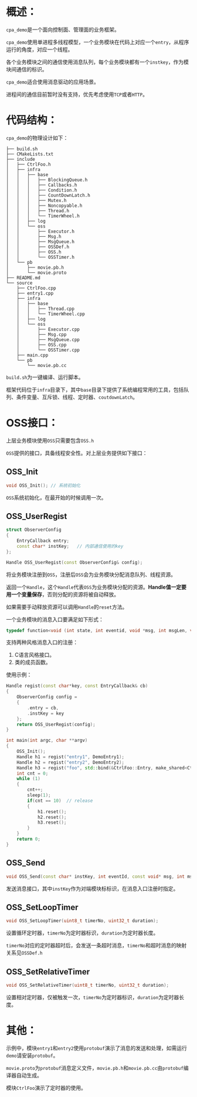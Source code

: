 # 概述：

`cpa_demo`是一个面向控制面、管理面的业务框架。

`cpa_demo`使用单进程多线程模型，一个业务模块在代码上对应一个`entry`，从程序运行的角度，对应一个线程。

各个业务模块之间的通信使用消息队列，每个业务模块都有一个`instkey`，作为模块间通信的标识。

`cpa_demo`适合使用消息驱动的应用场景。

进程间的通信目前暂时没有支持，优先考虑使用`TCP`或者`HTTP`。



# 代码结构：

`cpa_demo`的物理设计如下：

```shell
├── build.sh
├── CMakeLists.txt
├── include
│   ├── CtrlFoo.h
│   ├── infra
│   │   ├── base
│   │   │   ├── BlockingQueue.h
│   │   │   ├── Callbacks.h
│   │   │   ├── Condition.h
│   │   │   ├── CountDownLatch.h
│   │   │   ├── Mutex.h
│   │   │   ├── Noncopyable.h
│   │   │   ├── Thread.h
│   │   │   └── TimerWheel.h
│   │   ├── log
│   │   └── oss
│   │       ├── Executor.h
│   │       ├── Msg.h
│   │       ├── MsgQueue.h
│   │       ├── OSSDef.h
│   │       ├── OSS.h
│   │       └── OSSTimer.h
│   └── pb
│       ├── movie.pb.h
│       └── movie.proto
├── README.md
└── source
    ├── CtrlFoo.cpp
    ├── entry1.cpp
    ├── infra
    │   ├── base
    │   │   ├── Thread.cpp
    │   │   └── TimerWheel.cpp
    │   ├── log
    │   └── oss
    │       ├── Executor.cpp
    │       ├── Msg.cpp
    │       ├── MsgQueue.cpp
    │       ├── OSS.cpp
    │       └── OSSTimer.cpp
    ├── main.cpp
    └── pb
        └── movie.pb.cc

```

 `build.sh`为一键编译、运行脚本。

框架代码位于`infra`目录下，其中`base`目录下提供了系统编程常用的工具，包括队列、条件变量、互斥锁、线程、定时器、`coutdownLatch`。



# OSS接口：

上层业务模块使用`OSS`只需要包含`OSS.h` 

`OSS`提供的接口，具备线程安全性。对上层业务提供如下接口：



## OSS_Init

```cpp
void OSS_Init(); // 系统初始化
```

`OSS`系统初始化，在最开始的时候调用一次。



## OSS_UserRegist

```cpp
struct ObserverConfig
{
    EntryCallback entry;
    const char* instKey;   // 内部通信使用的key
};

Handle OSS_UserRegist(const ObserverConfig& config);
```

将业务模块注册到`OSS`，注册后`OSS`会为业务模块分配消息队列、线程资源。

返回一个`Handle`，这个`Handle`代表`OSS`为业务模块分配的资源。**Handle值一定要用一个变量保存**，否则分配的资源将被自动释放。

如果需要手动释放资源可以调用`Handle`的`reset`方法。



一个业务模块的消息入口要满足如下形式：

```cpp
typedef function<void (int state, int eventid, void *msg, int msgLen, void* data)> EntryCallback;
```

支持两种风格消息入口的注册：

1. C语言风格接口。
2. 类的成员函数。



使用示例：

```cpp
Handle regist(const char*key, const EntryCallback& cb)
{
    ObserverConfig config =
    {
        .entry = cb,
        .instKey = key
    };
    return OSS_UserRegist(config);
}

int main(int argc, char **argv)
{
    OSS_Init();
    Handle h1 = regist("entry1", DemoEntry1);
    Handle h2 = regist("entry2", DemoEntry2);
    Handle h3 = regist("foo", std::bind(&CtrlFoo::Entry, make_shared<CtrlFoo>(), _1, _2, _3, _4, _5));
    int cnt = 0;
    while (1)
    {
        cnt++;
        sleep(1);
        if(cnt == 10)  // release
        {
            h1.reset();
            h2.reset();
            h3.reset();
        }
    }
    return 0;
}
```



## OSS_Send

```cpp
void OSS_Send(const char* instKey, int eventId, const void* msg, int msgLen);
```

发送消息接口，其中`instKey`作为对端模块标标识，在消息入口注册时指定。



## OSS_SetLoopTimer

```cpp
void OSS_SetLoopTimer(uint8_t timerNo, uint32_t duration);
```

设置循环定时器，`timerNo`为定时器标识，`duration`为定时器长度。

`timerNo`对应的定时器超时后，会发送一条超时消息，`timerNo`和超时消息的映射关系见`OSSDef.h`



## OSS_SetRelativeTimer

```cpp
void OSS_SetRelativeTimer(uint8_t timerNo, uint32_t duration);
```

设置相对定时器，仅被触发一次，`timerNo`为定时器标识，`duration`为定时器长度。



# 其他：

示例中，模块`entry1`和`entry2`使用`protobuf`演示了消息的发送和处理，如需运行`demo`请安装`protobuf`。

`movie.proto`为`protobuf`消息定义文件，`movie.pb.h`和`movie.pb.cc`由`protobuf`编译器自动生成。

模块`CtrlFoo`演示了定时器的使用。

